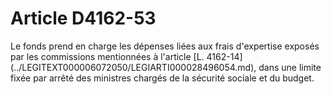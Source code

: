 # Article D4162-53

<div align="left">
  Le fonds prend en charge les dépenses liées aux frais d'expertise exposés par les commissions mentionnées à l'article [L. 4162-14](../LEGITEXT000006072050/LEGIARTI000028496054.md), dans une limite fixée par arrêté des ministres chargés de la sécurité sociale et du budget.<br /> <br />